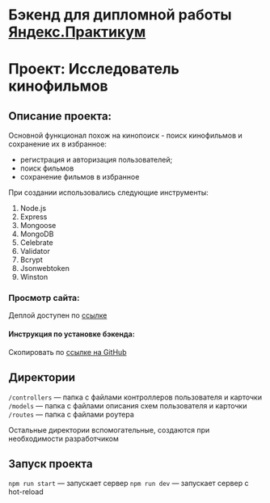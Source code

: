 # Бэкенд для дипломной работы [Яндекс.Практикум](https://praktikum.yandex.ru/)
# Проект: Исследователь кинофильмов

## Описание проекта:

Основной функционал похож на кинопоиск - поиск кинофильмов и сохранение их в избранное:
- регистрация и авторизация пользователей;
- поиск фильмов
- сохранение фильмов в избранное


При создании использовались следующие инструменты:
1. Node.js
2. Express
3. Mongoose
4. MongoDB
5. Celebrate
6. Validator
7. Bcrypt
8. Jsonwebtoken
9. Winston

### Просмотр сайта:

Деплой доступен по [ссылке](https://diplom.nomoreparties.sbs/api)

#### Инструкция по установке бэкенда:

Скопировать по [cсылке на GitHub](https://github.com/ngagarin/movies-explorer-api.git)

## Директории

`/controllers` — папка с файлами контроллеров пользователя и карточки
`/models` — папка с файлами описания схем пользователя и карточки
`/routes` — папка с файлами роутера


Остальные директории вспомогательные, создаются при необходимости разработчиком

## Запуск проекта

`npm run start` — запускает сервер
`npm run dev` — запускает сервер с hot-reload

